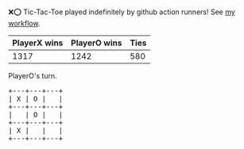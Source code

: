 :x::o: Tic-Tac-Toe played indefinitely by github action runners! See [my workflow](.github/workflows/play.yaml).

|PlayerX wins|PlayerO wins|Ties|
|-|-|-|
|1317|1242|580|

PlayerO's turn.

<pre>
+---+---+---+
| X | O |   |
+---+---+---+
|   | O |   |
+---+---+---+
| X |   |   |
+---+---+---+
</pre>